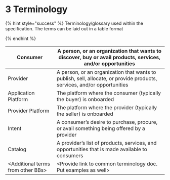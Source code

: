 # 3 Terminology

{% hint style="success" %}
Terminology/glossary used within the specification. The terms can be laid out in a table format


{% endhint %}

| Consumer                           | A person, or an organization that wants to discover, buy or avail products, services, and/or opportunities              |
| ---------------------------------- | ----------------------------------------------------------------------------------------------------------------------- |
| Provider                           | A person, or an organization that wants to publish, sell, allocate, or provide products, services, and/or opportunities |
| Application Platform               | The platform where the consumer (typically the buyer) is onboarded                                                      |
| Provider Platform                  | The platform where the provider (typically the seller) is onboarded                                                     |
| Intent                             | A consumer’s desire to purchase, procure, or avail something being offered by a provider                                |
| Catalog                            | A provider’s list of products, services, and opportunities that is made available to consumers                          |
| \<Additional terms from other BBs> | \<Provide link to common terminology doc. Put examples as well>                                                         |

